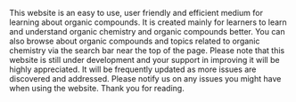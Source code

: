 This website is an easy to use, user friendly and efficient medium for learning about organic compounds.
It is created mainly for learners to learn and understand organic chemistry and organic compounds better.
You can also browse about organic compounds and topics related to organic chemistry via the search bar near the top of the page.
Please note that this website is still under development and your support in improving it will be highly appreciated.
It will be frequently updated as more issues are discovered and addressed.
Please notify us on any issues you might have when using the website.
Thank you for reading.
